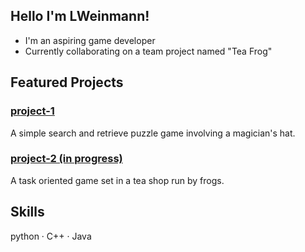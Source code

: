 ## Hello I'm LWeinmann!

- I'm an aspiring game developer
- Currently collaborating on a team project named "Tea Frog"

## Featured Projects

### [project-1](https://github.com/LWeinmann/Hat-Hunt)
A simple search and retrieve puzzle game involving a magician's hat.

### [project-2 (in progress)](https://github.com/Fire-Horse27/Tea-Frog)
A task oriented game set in a tea shop run by frogs.

## Skills
python · C++ · Java 

<!--
**LWeinmann/LWeinmann** is a ✨ _special_ ✨ repository because its `README.md` (this file) appears on your GitHub profile.

Here are some ideas to get you started:

- 🔭 I’m currently working on ...
- 🌱 I’m currently learning ...
- 👯 I’m looking to collaborate on ...
- 🤔 I’m looking for help with ...
- 💬 Ask me about ...
- 📫 How to reach me: ...
- 😄 Pronouns: ...
- ⚡ Fun fact: ...
-->

